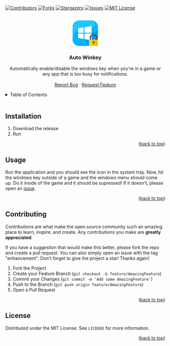 <div id="top"></div>
<!--
Readme template copied from https://github.com/othneildrew/Best-README-Template
-->

[![Contributors][contributors-shield]][contributors-url]
[![Forks][forks-shield]][forks-url]
[![Stargazers][stars-shield]][stars-url]
[![Issues][issues-shield]][issues-url]
[![MIT License][license-shield]][license-url]

<!-- PROJECT LOGO -->
<br />
<div align="center">
  <a href="https://github.com/kdar/autowinkey">
    <img src="dev/icon.png" alt="Logo" width="80" height="80">
  </a>

<h3 align="center">Auto Winkey</h3>
  <p align="center">
    Automatically enable/disable the windows key when you're in a game or any app that is too busy for notifications.
    <br />
    <br />
    <a href="https://github.com/kdar/autowinkey/issues">Report Bug</a>
    ·
    <a href="https://github.com/kdar/autowinkey/issues">Request Feature</a>
  </p>
</div>

<!-- TABLE OF CONTENTS -->
<details>
  <summary>Table of Contents</summary>
  <ol>
    <li><a href="#installation">Installation</a></li>
    <li><a href="#usage">Usage</a></li>
    <li><a href="#contributing">Contributing</a></li>
    <li><a href="#license">License</a></li>
  </ol>
</details>

<br />

## Installation

1. Download the release
2. Run

<p align="right">(<a href="#top">back to top</a>)</p>

<!-- USAGE EXAMPLES -->

## Usage

Run the application and you should see the icon in the system tray. Now, hit the windows key outside of a game and the windows menu should come up. Do it inside of the game and it should be supressed! If it doesn't, please open an [issue](https://img.shields.io/github/issues).

<p align="right">(<a href="#top">back to top</a>)</p>

<!-- CONTRIBUTING -->

## Contributing

Contributions are what make the open source community such an amazing place to learn, inspire, and create. Any contributions you make are **greatly appreciated**.

If you have a suggestion that would make this better, please fork the repo and create a pull request. You can also simply open an issue with the tag "enhancement".
Don't forget to give the project a star! Thanks again!

1. Fork the Project
2. Create your Feature Branch (`git checkout -b feature/AmazingFeature`)
3. Commit your Changes (`git commit -m 'Add some AmazingFeature'`)
4. Push to the Branch (`git push origin feature/AmazingFeature`)
5. Open a Pull Request

<p align="right">(<a href="#top">back to top</a>)</p>

<!-- LICENSE -->

## License

Distributed under the MIT License. See `LICENSE` for more information.

<p align="right">(<a href="#top">back to top</a>)</p>

<!-- MARKDOWN LINKS & IMAGES -->
<!-- https://www.markdownguide.org/basic-syntax/#reference-style-links -->

[contributors-shield]: https://img.shields.io/github/contributors/github_username/repo_name.svg?style=for-the-badge
[contributors-url]: https://github.com/kdar/autowinkey/graphs/contributors
[forks-shield]: https://img.shields.io/github/forks/github_username/repo_name.svg?style=for-the-badge
[forks-url]: https://github.com/kdar/autowinkey/network/members
[stars-shield]: https://img.shields.io/github/stars/github_username/repo_name.svg?style=for-the-badge
[stars-url]: https://github.com/kdar/autowinkey/stargazers
[issues-shield]: https://img.shields.io/github/issues/github_username/repo_name.svg?style=for-the-badge
[issues-url]: https://github.com/kdar/autowinkey/issues
[license-shield]: https://img.shields.io/github/license/github_username/repo_name.svg?style=for-the-badge
[license-url]: https://github.com/kdar/autowinkey/blob/master/LICENSE.txt
[linkedin-shield]: https://img.shields.io/badge/-LinkedIn-black.svg?style=for-the-badge&logo=linkedin&colorB=555
[linkedin-url]: https://linkedin.com/in/linkedin_username
[product-screenshot]: images/screenshot.png
